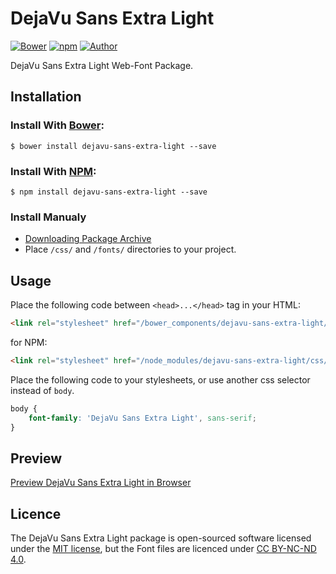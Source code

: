 # DejaVu Sans Extra Light

[![Bower](https://img.shields.io/bower/v/dejavu-sans-extra-light.svg)](http://bower.io/search/?q=dejavu-sans-extra-light)
[![npm](https://img.shields.io/npm/v/dejavu-sans-extra-light.svg)](https://www.npmjs.com/package/dejavu-sans-extra-light)
[![Author](https://img.shields.io/badge/Font_Author-Besarion_Gugushvili-blue.svg)](https://github.com/web-fonts/dejavu-sans-extra-light)

DejaVu Sans Extra Light Web-Font Package.

## Installation

### Install With [Bower](http://bower.io):

```
$ bower install dejavu-sans-extra-light --save
```

### Install With [NPM](https://www.npmjs.com):

```
$ npm install dejavu-sans-extra-light --save
```

### Install Manualy

* [Downloading Package Archive](https://github.com/web-fonts/dejavu-sans-extra-light/archive/master.zip)
* Place `/css/` and `/fonts/` directories to your project.

## Usage

Place the following code between `<head>...</head>` tag in your HTML:

```html
<link rel="stylesheet" href="/bower_components/dejavu-sans-extra-light/css/dejavu-sans-extra-light.css">
```

for NPM:

```html
<link rel="stylesheet" href="/node_modules/dejavu-sans-extra-light/css/dejavu-sans-extra-light.css">
```

Place the following code to your stylesheets, or use another css selector instead of `body`.

```css
body {
    font-family: 'DejaVu Sans Extra Light', sans-serif;
}
```

## Preview

[Preview DejaVu Sans Extra Light in Browser](http://web-fonts.ge/dejavu-sans-extra-light)

## Licence

The DejaVu Sans Extra Light package is open-sourced software licensed under the [MIT license](http://opensource.org/licenses/MIT), but the Font files are licenced under [CC BY-NC-ND 4.0](http://creativecommons.org/licenses/by-nc-nd/4.0/).
